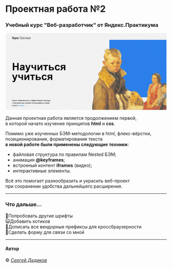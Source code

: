 # Проектная работа №2

### Учебный курс "Веб-разработчик" от Яндекс.Практикума

![image](./header-anim.gif)

Данная проектная работа является продолжением первой, <br>в которой начато изучение принципов **html** и **css**.

Помимо уже изученных БЭМ-методологии в html, флекс-вёрстки, <br>позиционирования, форматирования текста <br>**в новой работе были применены следующие техники:**

- файловая структура по правилам Nested БЭМ;
- анимация **@keyframes**;
- встроеный контент **iframes** (видео);
- интерактивные элементы.

Всё это помогает разнообразить и украсить веб-проект <br>при сохранении удобства дальнейшего расширения.
____

### Что дальше...

:symbols:Попробовать другие шрифты<br>
:smiley_cat:Добавить котиков<br>
:100:Дописать все вендорные префиксы для кроссбраузерности<br>
:checkered_flag:Сделать форму для связи со мной
____

#### Автор

:copyright: [_Сергей Дедиков_](mailto:ser.dedikoff@ya.ru)
